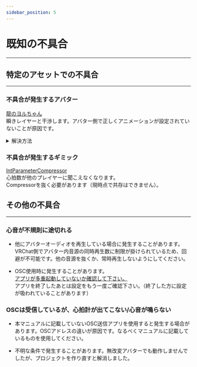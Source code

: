 ```yaml
---
sidebar_position: 5
---
```


# 既知の不具合
---

## 特定のアセットでの不具合
---

### 不具合が発生するアバター

[龍のヨルちゃん](https://skd-noratama.booth.pm/items/3923094)  
瞬きレイヤーと干渉します。アバター側で正しくアニメーションが設定されていないことが原因です。
<details>
<summary>解決方法</summary>

1. アバターのFXレイヤーに指定されているアニメーターを開き、Blinkレイヤーを開きます。
1. プロジェクト上で右クリック→作成→アニメーションで適当なアニメーションを新しく作ります。（場所、名前は何でも良いです。）
1. Blinkレイヤーの「idol 0」ステートを選択し、「なし（モーション）」となっている欄に先ほど作成したアニメーションを指定します。

![](contents\Bugfix_a.png)
</details>

### 不具合が発生するギミック
[IntParameterCompressor](https://booth.pm/ja/items/5575099)  
心拍数が他のプレイヤーに聞こえなくなります。  
Compressorを抜く必要があります（現時点で共存はできません）。

## その他の不具合
---

### 心音が不規則に途切れる
- 他にアバターオーディオを再生している場合に発生することがあります。  
VRChat側でアバター内音源の同時再生数に制限が掛けられているため、回避が不可能です。他の音源を抜くか、常時再生しないようにしてください。

- OSC使用時に発生することがあります。  
[アプリが多重起動していないか確認して下さい。](/vrc-heart-rate/vrcosc/#installation)  
アプリを終了したあとは設定をもう一度ご確認下さい。（終了した方に設定が吸われていることがあります）

### OSCは受信しているが、心拍計が出てこない/心音が鳴らない
- 本マニュアルに記載していないOSC送信アプリを使用すると発生する場合があります。OSCアドレスの違いが原因です。なるべくマニュアルに記載しているものを使用してください。

- 不明な条件で発生することがあります。無改変アバターでも動作しませんでしたが、プロジェクトを作り直すと解消しました。
